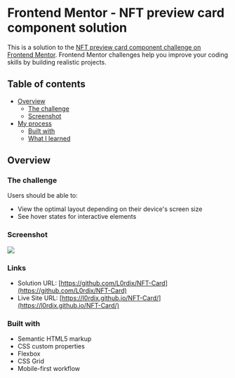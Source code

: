 # Frontend Mentor - NFT preview card component solution

This is a solution to the [NFT preview card component challenge on Frontend Mentor](https://www.frontendmentor.io/challenges/nft-preview-card-component-SbdUL_w0U). Frontend Mentor challenges help you improve your coding skills by building realistic projects. 

## Table of contents

- [Overview](#overview)
  - [The challenge](#the-challenge)
  - [Screenshot](#screenshot)
- [My process](#my-process)
  - [Built with](#built-with)
  - [What I learned](#what-i-learned)

## Overview

### The challenge

Users should be able to:

- View the optimal layout depending on their device's screen size
- See hover states for interactive elements

### Screenshot

![](./Screenshot.jpg)


### Links

- Solution URL: [https://github.com/L0rdix/NFT-Card](https://github.com/L0rdix/NFT-Card)
- Live Site URL: [https://l0rdix.github.io/NFT-Card/](https://l0rdix.github.io/NFT-Card/)


### Built with

- Semantic HTML5 markup
- CSS custom properties
- Flexbox
- CSS Grid
- Mobile-first workflow



